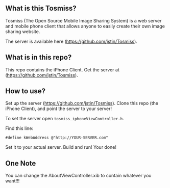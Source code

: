 ## What is this Tosmiss?

Tosmiss (The Open Source Mobile Image Sharing System) is a web server and mobile phone client that allows anyone to easily create their own image sharing website.

The server is available here (https://github.com/jstin/Tosmiss).

## What is in this repo?

This repo contains the iPhone Client. Get the server at (https://github.com/jstin/Tosmiss).

## How to use?

Set up the server (https://github.com/jstin/Tosmiss). Clone this repo (the iPhone Client), and point the server to your server!

To set the server open `tosmiss_iphoneViewController.h`.

Find this line:

	#define kWebAddress @"http://YOUR-SERVER.com"

Set it to your actual server. Build and run! Your done!

## One Note

You can change the AboutViewController.xib to contain whatever you want!!!

